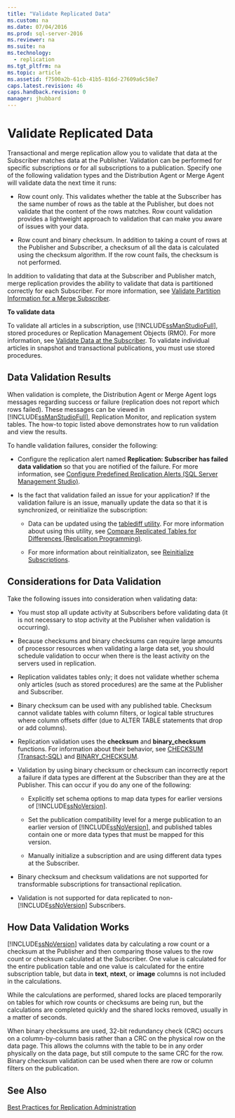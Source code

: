 ```yaml
---
title: "Validate Replicated Data"
ms.custom: na
ms.date: 07/04/2016
ms.prod: sql-server-2016
ms.reviewer: na
ms.suite: na
ms.technology: 
  - replication
ms.tgt_pltfrm: na
ms.topic: article
ms.assetid: f7500a2b-61cb-41b5-816d-27609a6c58e7
caps.latest.revision: 46
caps.handback.revision: 0
manager: jhubbard
---
```

# Validate Replicated Data
Transactional and merge replication allow you to validate that data at the Subscriber matches data at the Publisher. Validation can be performed for specific subscriptions or for all subscriptions to a publication. Specify one of the following validation types and the Distribution Agent or Merge Agent will validate data the next time it runs:  
  
-   Row count only. This validates whether the table at the Subscriber has the same number of rows as the table at the Publisher, but does not validate that the content of the rows matches. Row count validation provides a lightweight approach to validation that can make you aware of issues with your data.  
  
-   Row count and binary checksum. In addition to taking a count of rows at the Publisher and Subscriber, a checksum of all the data is calculated using the checksum algorithm. If the row count fails, the checksum is not performed.  
  
 In addition to validating that data at the Subscriber and Publisher match, merge replication provides the ability to validate that data is partitioned correctly for each Subscriber. For more information, see [Validate Partition Information for a Merge Subscriber](../../Topics/TopicNameContainA/Validate-Partition-Information-for-a-Merge-Subscriber.md).  
  
 **To validate data**  
  
 To validate all articles in a subscription, use [!INCLUDE[ssManStudioFull](../../Topics/TopicNameContainA/tokens/ssManStudioFull_md.md)], stored procedures or Replication Management Objects (RMO). For more information, see [Validate Data at the Subscriber](../../Topics/TopicNameNotContainA/Validate-Data-at-the-Subscriber.md). To validate individual articles in snapshot and transactional publications, you must use stored procedures.  
  
## Data Validation Results  
 When validation is complete, the Distribution Agent or Merge Agent logs messages regarding success or failure (replication does not report which rows failed). These messages can be viewed in [!INCLUDE[ssManStudioFull](../../Topics/TopicNameContainA/tokens/ssManStudioFull_md.md)], Replication Monitor, and replication system tables. The how-to topic listed above demonstrates how to run validation and view the results.  
  
 To handle validation failures, consider the following:  
  
-   Configure the replication alert named **Replication: Subscriber has failed data validation** so that you are notified of the failure. For more information, see [Configure Predefined Replication Alerts (SQL Server Management Studio)](../../Topics/TopicNameNotContainA/Configure-Predefined-Replication-Alerts--SQL-Server-Management-Studio-.md).  
  
-   Is the fact that validation failed an issue for your application? If the validation failure is an issue, manually update the data so that it is synchronized, or reinitialize the subscription:  
  
    -   Data can be updated using the [tablediff utility](../../Topics/TopicNameNotContainA/tablediff-Utility.md). For more information about using this utility, see [Compare Replicated Tables for Differences (Replication Programming)](../../Topics/TopicNameNotContainA/Compare-Replicated-Tables-for-Differences--Replication-Programming-.md).  
  
    -   For more information about reinitializaton, see [Reinitialize Subscriptions](../../Topics/TopicNameNotContainA/Reinitialize-Subscriptions.md).  
  
## Considerations for Data Validation  
 Take the following issues into consideration when validating data:  
  
-   You must stop all update activity at Subscribers before validating data (it is not necessary to stop activity at the Publisher when validation is occurring).  
  
-   Because checksums and binary checksums can require large amounts of processor resources when validating a large data set, you should schedule validation to occur when there is the least activity on the servers used in replication.  
  
-   Replication validates tables only; it does not validate whether schema only articles (such as stored procedures) are the same at the Publisher and Subscriber.  
  
-   Binary checksum can be used with any published table. Checksum cannot validate tables with column filters, or logical table structures where column offsets differ (due to ALTER TABLE statements that drop or add columns).  
  
-   Replication validation uses the **checksum** and **binary_checksum** functions. For  information about their behavior, see  [CHECKSUM (Transact-SQL)](assetId:///e26d3339-845c-49c2-9d89-243376874c13) and [BINARY_CHECKSUM](assetId:///07fece4d-58e3-446e-a3b5-92fe24d2d1fb).  
  
-   Validation by using binary checksum or checksum can incorrectly report a failure if data types are different at the Subscriber than they are at the Publisher. This can occur if you do any one of the following:  
  
    -   Explicitly set schema options to map data types for earlier versions of [!INCLUDE[ssNoVersion](../../Topics/TopicNameContainA/tokens/ssNoVersion_md.md)].  
  
    -   Set the publication compatibility level for a merge publication to an earlier version of [!INCLUDE[ssNoVersion](../../Topics/TopicNameContainA/tokens/ssNoVersion_md.md)], and published tables contain one or more data types that must be mapped for this version.  
  
    -   Manually initialize a subscription and are using different data types at the Subscriber.  
  
-   Binary checksum and checksum validations are not supported for transformable subscriptions for transactional replication.  
  
-   Validation is not supported for data replicated to non-[!INCLUDE[ssNoVersion](../../Topics/TopicNameContainA/tokens/ssNoVersion_md.md)] Subscribers.  
  
## How Data Validation Works  
 [!INCLUDE[ssNoVersion](../../Topics/TopicNameContainA/tokens/ssNoVersion_md.md)] validates data by calculating a row count or a checksum at the Publisher and then comparing those values to the row count or checksum calculated at the Subscriber. One value is calculated for the entire publication table and one value is calculated for the entire subscription table, but data in **text**, **ntext**, or **image** columns is not included in the calculations.  
  
 While the calculations are performed, shared locks are placed temporarily on tables for which row counts or checksums are being run, but the calculations are completed quickly and the shared locks removed, usually in a matter of seconds.  
  
 When binary checksums are used, 32-bit redundancy check (CRC) occurs on a column-by-column basis rather than a CRC on the physical row on the data page. This allows the columns with the table to be in any order physically on the data page, but still compute to the same CRC for the row. Binary checksum validation can be used when there are row or column filters on the publication.  
  
## See Also  
 [Best Practices for Replication Administration](../../Topics/TopicNameNotContainA/Best-Practices-for-Replication-Administration.md)